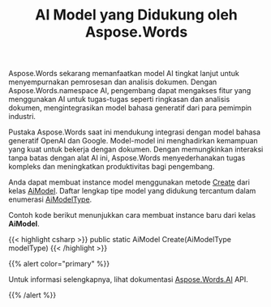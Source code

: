 ﻿---
title: AI Model yang Didukung oleh Aspose.Words
second_title: Aspose.Words untuk .NET
articleTitle: Model AI yang didukung
linktitle: Model AI yang didukung
type: docs
weight: 10
description: "Aspose.Words untuk .NET mendukung model OpenAI dan Google AI untuk dokumen ringkasan dan terjemahan. Gunakan Aspose.Words dengan Gpt-4o, Gpt-4o mini, Gpt-4 Turbo, GPT-3.5 Turbo, Lampu Kilat Gemini 1.5, Lampu Kilat Gemini 1.5-8B, Gemini 1.5 Pro."
url: /id/net/supported-ai-models/
timestamp: 2024-11-26-12-00-00
---

Aspose.Words sekarang memanfaatkan model AI tingkat lanjut untuk menyempurnakan pemrosesan dan analisis dokumen. Dengan Aspose.Words.namespace AI, pengembang dapat mengakses fitur yang menggunakan AI untuk tugas-tugas seperti ringkasan dan analisis dokumen, mengintegrasikan model bahasa generatif dari para pemimpin industri.

Pustaka Aspose.Words saat ini mendukung integrasi dengan model bahasa generatif OpenAI dan Google. Model-model ini menghadirkan kemampuan yang kuat untuk bekerja dengan dokumen. Dengan memungkinkan interaksi tanpa batas dengan alat AI ini, Aspose.Words menyederhanakan tugas kompleks dan meningkatkan produktivitas bagi pengembang.

Anda dapat membuat instance model menggunakan metode [Create](https://reference.aspose.com/words/net/aspose.words.ai/aimodel/create/) dari kelas [AiModel](https://reference.aspose.com/words/net/aspose.words.ai/aimodel/). Daftar lengkap tipe model yang didukung tercantum dalam enumerasi [AiModelType](https://reference.aspose.com/words/net/aspose.words.ai/aimodeltype/).

Contoh kode berikut menunjukkan cara membuat instance baru dari kelas **AiModel**.

{{< highlight csharp >}}
public static AiModel Create(AiModelType modelType)
{{< /highlight >}}

{{% alert color="primary" %}}

Untuk informasi selengkapnya, lihat dokumentasi [Aspose.Words.AI](https://reference.aspose.com/words/net/aspose.words.ai/) API.

{{% /alert %}}